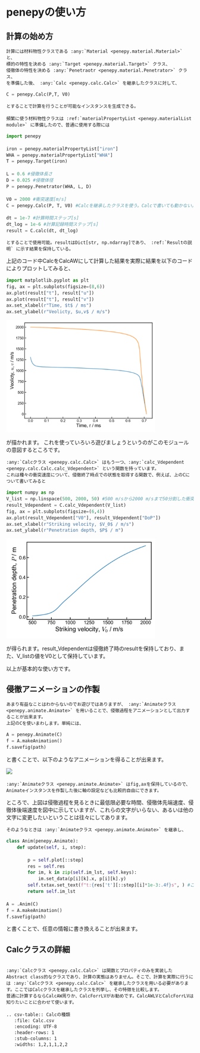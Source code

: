 
# penepyの使い方


## 計算の始め方

```eval_rst
計算には材料物性クラスである :any:`Material <penepy.material.Material>` と、
標的の特性を決める :any:`Target <penepy.material.Target>` クラス、
侵徹体の特性を決める :any:`Penetraotr <penepy.material.Penetrator>` クラス、
を準備した後、 :any:`Calc <penepy.calc.Calc>` を継承したクラスに対して、
```
 
```python
C = penepy.Calc(P,T, V0)
```

```eval_rst
とすることで計算を行うことが可能なインスタンスを生成できる。

頻繁に使う材料物性クラスは :ref:`materialPropertyList <penepy.materialList module>` に準備したので、普通に使用する際には
```
```python
import penepy

iron = penepy.materialPropertyList["iron"]
WHA = penepy.materialPropertyList["WHA"]
T = penepy.Target(iron)

L = 0.6 #侵徹体長さ
D = 0.025 #侵徹体径
P = penepy.Penetrator(WHA, L, D)

V0 = 2000 #衝突速度[m/s]
C = penepy.Calc(P, T, V0) #Calcを継承したクラスを使う。Calcで書いても動かない。

dt = 1e-7 #計算時間ステップ[s]
dt_log = 1e-6 #計算記録時間ステップ[s]
result = C.calc(dt, dt_log)
```

```eval_rst
とすることで使用可能。resultはDict[str, np.ndarray]であり、 :ref:`Resultの説明` に示す結果を保持している。
```
上記のコード中CalcをCalcAWにして計算した結果を実際に結果を以下のコードによりプロットしてみると、

```python
import matplotlib.pyplot as plt
fig, ax = plt.subplots(figsize=(8,6))
ax.plot(result["t"], result["u"])
ax.plot(result["t"], result["v"])
ax.set_xlabel(r"Time, $t$ / ms")
ax.set_ylabel(r"Veolicty, $u,v$ / m/s")
```

<img src=_images/u,v-t.png width=400>

が描かれます。
これを使っていろいろ遊びましょうというのがこのモジュールの意図するところです。

```eval_rst
:any:`Calcクラス <penepy.calc.Calc>` はもう一つ、:any:`calc_Vdependent <penepy.calc.Calc.calc_Vdependent>` という関数を持っています。
これは種々の衝突速度について、侵徹終了時点での状態を取得する関数で、例えば、上のCについて書いてみると
```

```python
import numpy as np
V_list = np.linspace(500, 2000, 50) #500 m/sから2000 m/sまで50分割した衝突速度のリスト。
result_Vdependent = C.calc_Vdependent(V_list)
fig, ax = plt.subplots(figsize=(6,4))
ax.plot(result_Vdependent["V0"], result_Vdependent["DoP"])
ax.set_xlabel(r"Striking velocity, $V_0$ / m/s")
ax.set_ylabel(r"Penetration depth, $P$ / m")
```
<img src=_images/P-V0.png width=400>

が得られます。result_Vdependentは侵徹終了時のresultを保持しており、また、V_listの値をV0として保持しています。

以上が基本的な使い方です。

## 侵徹アニメーションの作製
```eval_rst
あまり有益なことはわからないのでお遊びではありますが、 :any:`Animateクラス <penepy.animate.Animate>` を用いることで、侵徹過程をアニメーションとして出力することが出来ます。
上記のCを使いまわします。単純には、
```

```python
A = penepy.Animate(C)
f = A.makeAnimation()
f.savefig(path)
```

と書くことで、以下のようなアニメーションを得ることが出来ます。

<img src=_images/animate_ex.gif width=400>

```eval_rst
:any:`Animateクラス <penepy.animate.Animate>` はfig,axを保持しているので、Animateインスタンスを作製した後に軸の設定なども比較的自由にできます。
```

ところで、上図は侵徹過程を見るときに最低限必要な時間、侵徹体先端速度、侵徹体後端速度を図中に示していますが、これらの文字がいらない、あるいは他の文字に変更したいということは往々にしてあります。
```eval_rst
そのようなときは :any:`Animateクラス <penepy.animate.Animate>` を継承し、
```
```python
class Anim(penepy.Animate):
    def update(self, i, step):

        p = self.plot[::step]
        res = self.res
        for im, k in zip(self.im_lst, self.keys):
            im.set_data(p[i][k].x, p[i][k].y)
        self.txtax.set_text(f"t:{res['t'][::step][i]*1e-3:.4f}s", ) #ここを変える
        return self.im_lst

A = .Anim(C)
f = A.makeAnimation()
f.savefig(path)
```

と書くことで、任意の情報に書き換えることが出来ます。


## Calcクラスの詳細

```eval_rst

:any:`Calcクラス <penepy.calc.Calc>` は関数とプロパティのみを実装したAbstract class的なクラスであり、計算の実態はありません。そこで、計算を実際に行うには :any:`Calcクラス <penepy.calc.Calc>` を継承したクラスを用いる必要があります。ここではCalcクラスを継承したクラスを列挙し、その特徴を比較します。
普通に計算するならCalcAW周りか、CalcForrLVがお勧めです。CalcAWLVとCalcForrLVは知りたいことに合わせて使います。

.. csv-table:: Calcの種類
   :file: Calc.csv
   :encoding: UTF-8
   :header-rows: 1
   :stub-columns: 1
   :widths: 1,2,1,1,2,2

```

